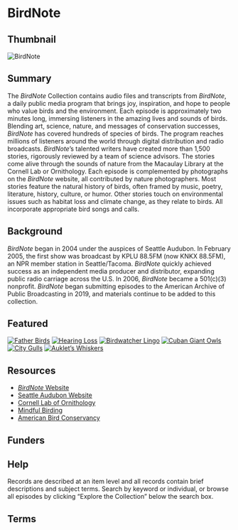 # BirdNote

## Thumbnail

![BirdNote](https://s3.amazonaws.com/americanarchive.org/special-collections/BirdNoteLOC.jpg "BirdNote")

## Summary

The <em>BirdNote</em> Collection contains audio files and transcripts from <em>BirdNote</em>, a daily public media program that brings joy, inspiration, and hope to people who value birds and the environment. Each episode is approximately two minutes long, immersing listeners in the amazing lives and sounds of birds. Blending art, science, nature, and messages of conservation successes, <em>BirdNote</em> has covered hundreds of species of birds. The program reaches millions of listeners around the world through digital distribution and radio broadcasts. <em>BirdNote</em>’s talented writers have created more than 1,500 stories, rigorously reviewed by a team of science advisors. The stories come alive through the sounds of nature from the Macaulay Library at the Cornell Lab or Ornithology. Each episode is complemented by photographs on the <em>BirdNote</em> website, all contributed by nature photographers. 
Most stories feature the natural history of birds, often framed by music, poetry, literature, history, culture, or humor. Other stories touch on environmental issues such as habitat loss and climate change, as they relate to birds. All incorporate appropriate bird songs and calls.

## Background

<em>BirdNote</em> began in 2004 under the auspices of Seattle Audubon. In February 2005, the first show was broadcast by KPLU 88.5FM (now KNKX 88.5FM), an NPR member station in Seattle/Tacoma. <em>BirdNote</em> quickly achieved success as an independent media producer and distributor, expanding public radio carriage across the U.S. In 2006, <em>BirdNote</em> became a 501(c)(3) nonprofit. <em>BirdNote</em> began submitting episodes to the American Archive of Public Broadcasting in 2019, and materials continue to be added to this collection. 

## Featured

[![Father Birds](https://s3.amazonaws.com/americanarchive.org/special-collections/BirdNoteLOC_tile.jpg)](/catalog/cpb-aacip-8516504cf53)
[![Hearing Loss](https://s3.amazonaws.com/americanarchive.org/special-collections/BirdNoteLOC_tile.jpg)](/catalog/cpb-aacip-2211b2154b9)
[![Birdwatcher Lingo](https://s3.amazonaws.com/americanarchive.org/special-collections/BirdNoteLOC_tile.jpg)](/catalog/cpb-aacip-143e6c9e31a)
[![Cuban Giant Owls](https://s3.amazonaws.com/americanarchive.org/special-collections/BirdNoteLOC_tile.jpg)](/catalog/cpb-aacip-328f88ce4fb)
[![City Gulls](https://s3.amazonaws.com/americanarchive.org/special-collections/BirdNoteLOC_tile.jpg)](/catalog/cpb-aacip-69957fc5b07)
[![Auklet’s Whiskers](https://s3.amazonaws.com/americanarchive.org/special-collections/BirdNoteLOC_tile.jpg)](/catalog/cpb-aacip-e9b3ada95da)

## Resources

- [<em>BirdNote</em> Website](https://www.birdnote.org/) 
- [Seattle Audubon Website](https://seattleaudubon.org/sas/)
- [Cornell Lab of Ornithology](https://academy.allaboutbirds.org/)
- [Mindful Birding](http://mindfulbirding.org/)
- [American Bird Conservancy](https://abcbirds.org/)

## Funders

## Help

Records are described at an item level and all records contain brief descriptions and subject terms. Search by keyword or individual, or browse all episodes by clicking “Explore the Collection” below the search box. 

## Terms

